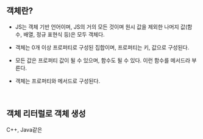 ## 객체란?

- JS는 객체 기반 언어이며, JS의 거의 모든 것이며 원시 값을 제외한 나머지 값(함수, 배열, 정규 표현식 등)은 모두 객체다.

- 객체는 0개 이상 프로퍼티로 구성된 집합이며, 프로퍼티는 키, 값으로 구성된다.
- 모든 값은 프로퍼티 값이 될 수 있으며, 함수도 될 수 있다. 이런 함수를 메서드라 부른다.
- 객체는 프로퍼티와 메서드로 구성된다.

<br />

## 객체 리터럴로 객체 생성

C++, Java같은 